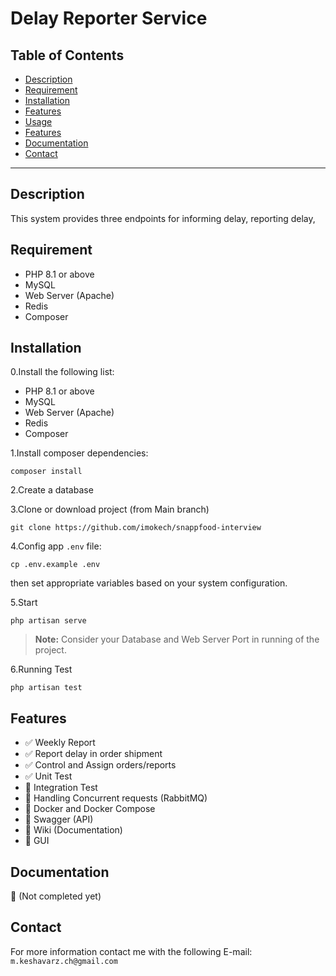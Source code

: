 # Delay Reporter Service

## Table of Contents
- [Description](#description)
- [Requirement](#requirement)
- [Installation](#installation)
- [Features](#features)
- [Usage](#usage)
- [Features](#features)
- [Documentation](#documentation)
- [Contact](#contact)
---

## Description
This system provides three endpoints for informing delay, reporting delay, 

## Requirement
- PHP 8.1 or above
- MySQL
- Web Server (Apache)
- Redis
- Composer
 
## Installation

0.Install the following list:
- PHP 8.1 or above
 - MySQL
 - Web Server (Apache)
 - Redis
 - Composer

1.Install composer dependencies:

`composer install`

2.Create a database

3.Clone or download project (from Main branch)

`git clone https://github.com/imokech/snappfood-interview`

4.Config app `.env` file:

`cp .env.example .env`

then set appropriate variables based on your system configuration.

5.Start

`php artisan serve`
> **Note:** Consider your Database and Web Server Port in running of the project.

6.Running Test

`php artisan test`
## Features
- ✅  Weekly Report
- ✅  Report delay in order shipment
- ✅  Control and Assign orders/reports
- ✅  Unit Test
- 🚧  Integration Test
- 🚧  Handling Concurrent requests (RabbitMQ)
- 🚧  Docker and Docker Compose
- 🚧  Swagger (API)
- 🚧  Wiki (Documentation)
- 🚧  GUI

## Documentation
🚧 (Not completed yet)


## Contact
For more information contact me with the following E-mail:
`m.keshavarz.ch@gmail.com`
